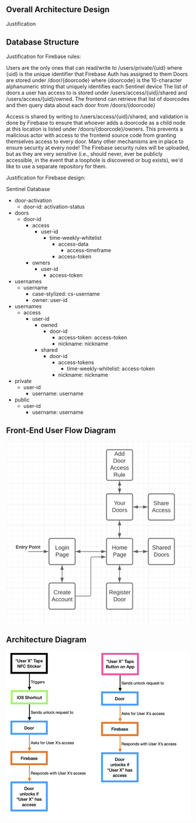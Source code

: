 ## Overall Architecture Design
Justification
## Database Structure
Justification for Firebase rules:

Users are the only ones that can read/write to /users/private/{uid} where {uid} is the unique identifier that Firebase Auth has assigned to them
Doors are stored under /door/{doorcode} where {doorcode} is the 10-character alphanumeric string that uniquely identifies each Sentinel device
The list of doors a user has access to is stored under /users/access/{uid}/shared and /users/access/{uid}/owned. The frontend can retrieve that list of doorcodes and then query data about each door from /doors/{doorcode}

Access is shared by writing to /users/access/{uid}/shared, and validation is done by Firebase to ensure that whoever adds a doorcode as a child node at this location is listed under /doors/{doorcode}/owners. This prevents a malicious actor with access to the frontend source code from granting themselves access to every door.
Many other mechanisms are in place to ensure security at every node! The Firebase security rules will be uploaded, but as they are very sensitive (i.e., should never, ever be publicly accessible, in the event that a loophole is discovered or bug exists), we'd like to use a separate repository for them.

Justification for Firebase design:

Sentinel Database
- door-activation
  - door-id: activation-status
- doors
  - door-id
    - access
      - user-id
        - time-weekly-whitelist
          - access-data
            - access-timeframe
          - access-token
    - owners
      - user-id
        - access-token
- usernames
  - username
    - case-stylized: cs-username
    - owner: user-id
- usernames
  - access
    - user-id
      - owned
        - door-id
          - access-token: access-token
          - nickname: nickname
      - shared
        - door-id
          - access-tokens
            - time-weekly-whitelist: access-token
          - nickname: nickname
- private
  - user-id
    - username: username
- public
  - user-id
    - username: username

## Front-End User Flow Diagram
![image info](./User_Flow_Diagram.png)

## Architecture Diagram
![image info](./architecture_diagram.jpg)


